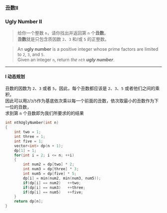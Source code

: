 ### 丑数II
### Ugly Number II

> 给你一个整数 `n`，请你找出并返回第 `n` 个**丑数**。  
> **丑数**就是只包含质因数 `2`、`3` 和/或 `5` 的正整数。  

> An **ugly number** is a positive integer whose prime factors are limited to `2`, `3`, and `5`.  
> Given an integer `n`, return *the `nth` **ugly number***.  

----------

#### I 动态规划


丑数的因数为 `2`、`3` 或者 `5`，因此，每个丑数都应该是 `2`、`3`、`5` 或者他们之间的乘积，  
因此可以用`2`/`3`/`5`作为基底依次乘以每一个前面的丑数，依次取最小的丑数作为下一位的丑数，  
求到第 `n` 个丑数即为我们所要求的的结果  

```cpp
int nthUglyNumber(int n) 
{
    int two = 1;
    int three = 1;
    int five = 1;
    vector<int> dp(n + 1);
    dp[1] = 1;
    for(int i = 2; i <= n; ++i)
    {
        int num2 = dp[two] * 2;
        int num3 = dp[three] * 3;
        int num5 = dp[five] * 5;
        dp[i] = min(num2, min(num3, num5));
        if(dp[i] == num2)   ++two;
        if(dp[i] == num3)   ++three;
        if(dp[i] == num5)   ++five;
    }
    return dp[n];
}
```

